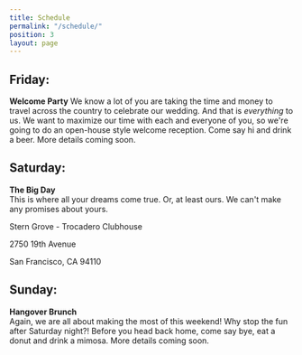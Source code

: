 ```yaml
---
title: Schedule
permalink: "/schedule/"
position: 3
layout: page
---
```


## Friday:

**Welcome Party**
We know a lot of you are taking the time and money to travel across the country to celebrate our wedding. And that is *everything* to us. We want to maximize our time with each and everyone of you, so we're going to do an open-house style welcome reception. Come say hi and drink a beer. More details coming soon.

## Saturday:

**The Big Day**\
This is where all your dreams come true. Or, at least ours. We can't make any promises about yours.

Stern Grove - Trocadero Clubhouse

2750 19th Avenue

San Francisco, CA 94110

## Sunday:

**Hangover Brunch**\
Again, we are all about making the most of this weekend! Why stop the fun after Saturday night?! Before you head back home, come say bye, eat a donut and drink a mimosa. More details coming soon.